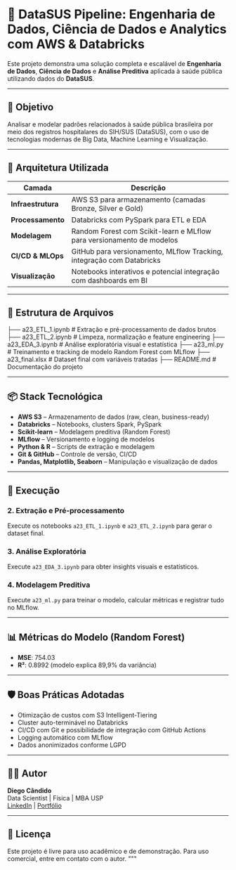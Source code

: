 # 🧠 DataSUS Pipeline: Engenharia de Dados, Ciência de Dados e Analytics com AWS & Databricks

Este projeto demonstra uma solução completa e escalável de **Engenharia de Dados**, **Ciência de Dados** e **Análise Preditiva** aplicada à saúde pública utilizando dados do **DataSUS**.

---

## 🎯 Objetivo

Analisar e modelar padrões relacionados à saúde pública brasileira por meio dos registros hospitalares do SIH/SUS (DataSUS), com o uso de tecnologias modernas de Big Data, Machine Learning e Visualização.

---

## 🧱 Arquitetura Utilizada

| Camada                | Descrição                                                                 |
|-----------------------|--------------------------------------------------------------------------|
| **Infraestrutura**    | AWS S3 para armazenamento (camadas Bronze, Silver e Gold)                |
| **Processamento**     | Databricks com PySpark para ETL e EDA                                     |
| **Modelagem**         | Random Forest com Scikit-learn e MLflow para versionamento de modelos     |
| **CI/CD & MLOps**     | GitHub para versionamento, MLflow Tracking, integração com Databricks     |
| **Visualização**      | Notebooks interativos e potencial integração com dashboards em BI         |

---

## 📁 Estrutura de Arquivos

├── a23_ETL_1.ipynb # Extração e pré-processamento de dados brutos
├── a23_ETL_2.ipynb # Limpeza, normalização e feature engineering
├── a23_EDA_3.ipynb # Análise exploratória visual e estatística
├── a23_ml.py # Treinamento e tracking de modelo Random Forest com MLflow
├── a23_final.xlsx # Dataset final com variáveis tratadas
├── README.md # Documentação do projeto


---

## 📦 Stack Tecnológica

- **AWS S3** – Armazenamento de dados (raw, clean, business-ready)
- **Databricks** – Notebooks, clusters Spark, PySpark
- **Scikit-learn** – Modelagem preditiva (Random Forest)
- **MLflow** – Versionamento e logging de modelos
- **Python & R** – Scripts de extração e modelagem
- **Git & GitHub** – Controle de versão, CI/CD
- **Pandas, Matplotlib, Seaborn** – Manipulação e visualização de dados

---

## 🚀 Execução

### 2. Extração e Pré-processamento
Execute os notebooks `a23_ETL_1.ipynb` e `a23_ETL_2.ipynb` para gerar o dataset final.

### 3. Análise Exploratória
Execute `a23_EDA_3.ipynb` para obter insights visuais e estatísticos.

### 4. Modelagem Preditiva
Execute `a23_ml.py` para treinar o modelo, calcular métricas e registrar tudo no MLflow.

---

## 📊 Métricas do Modelo (Random Forest)

- **MSE**: 754.03
- **R²**: 0.8992 (modelo explica 89,9% da variância)

---

## 🛡️ Boas Práticas Adotadas

- Otimização de custos com S3 Intelligent-Tiering
- Cluster auto-terminável no Databricks
- CI/CD com Git e possibilidade de integração com GitHub Actions
- Logging automático com MLflow
- Dados anonimizados conforme LGPD

---

## 👨‍💻 Autor

**Diego Cândido**  
Data Scientist | Física | MBA USP  
[LinkedIn](https://www.linkedin.com/) | [Portfólio](#)

---

## 📄 Licença

Este projeto é livre para uso acadêmico e de demonstração. Para uso comercial, entre em contato com o autor.
"""
